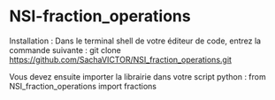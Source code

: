 # NSI-fraction_operations
Installation :
Dans le terminal shell de votre éditeur de code, entrez la commande suivante : 
git clone https://github.com/SachaVICTOR/NSI_fraction_operations.git


Vous devez ensuite importer la librairie dans votre script python : 
from NSI_fraction_operations import fractions

